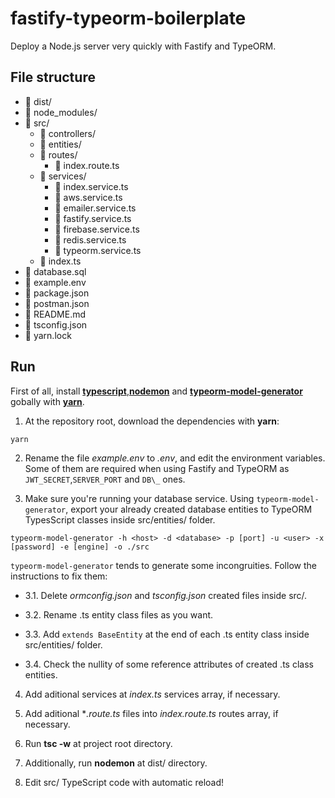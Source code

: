 # fastify-typeorm-boilerplate

Deploy a Node.js server very quickly with Fastify and TypeORM.

## File structure

- :file_folder: dist/
- :file_folder: node_modules/
- :open_file_folder: src/
  - :file_folder: controllers/
  - :file_folder: entities/
  - :open_file_folder: routes/
    - :page_facing_up: index.route.ts
  - :open_file_folder: services/
    - :page_facing_up: index.service.ts
    - :page_facing_up: aws.service.ts
    - :page_facing_up: emailer.service.ts
    - :page_facing_up: fastify.service.ts
    - :page_facing_up: firebase.service.ts
    - :page_facing_up: redis.service.ts
    - :page_facing_up: typeorm.service.ts
  - :page_facing_up: index.ts 
- :page_facing_up: database.sql
- :page_facing_up: example.env 
- :page_facing_up: package.json
- :page_facing_up: postman.json
- :page_facing_up: README.md
- :page_facing_up: tsconfig.json
- :page_facing_up: yarn.lock

## Run

First of all, install [**typescript**](https://www.npmjs.com/package/typescript),[**nodemon**](https://www.npmjs.com/package/nodemon) and [**typeorm-model-generator**](https://www.npmjs.com/package/typeorm-model-generator) gobally with [**yarn**](https://yarnpkg.com/lang/en/).

1. At the repository root, download the dependencies with **yarn**:
```
yarn
```
2. Rename the file *example.env* to *.env*, and edit the environment variables. Some of them are required when using Fastify and TypeORM  as ```JWT_SECRET```,```SERVER_PORT``` and ```DB\_``` ones.

3. Make sure you're running your database service. Using ```typeorm-model-generator```, export your already created database entities to TypeORM TypesScript classes inside src/entities/ folder.

```
typeorm-model-generator -h <host> -d <database> -p [port] -u <user> -x [password] -e [engine] -o ./src
```

```typeorm-model-generator``` tends to generate some incongruities. Follow the instructions to fix them:

+ 3.1. Delete *ormconfig.json* and *tsconfig.json* created files inside src/.

+ 3.2. Rename .ts entity class files as you want.

+ 3.3. Add ```extends BaseEntity``` at the end of each .ts entity class inside src/entities/ folder.

+ 3.4. Check the nullity of some reference attributes of created .ts class entities.

4. Add aditional services at *index.ts* services array, if necessary.

5. Add aditional **.route.ts* files into *index.route.ts* routes array, if necessary.

6. Run **tsc -w** at project root directory.

7. Additionally, run **nodemon** at dist/ directory.

8. Edit src/ TypeScript code with automatic reload!
